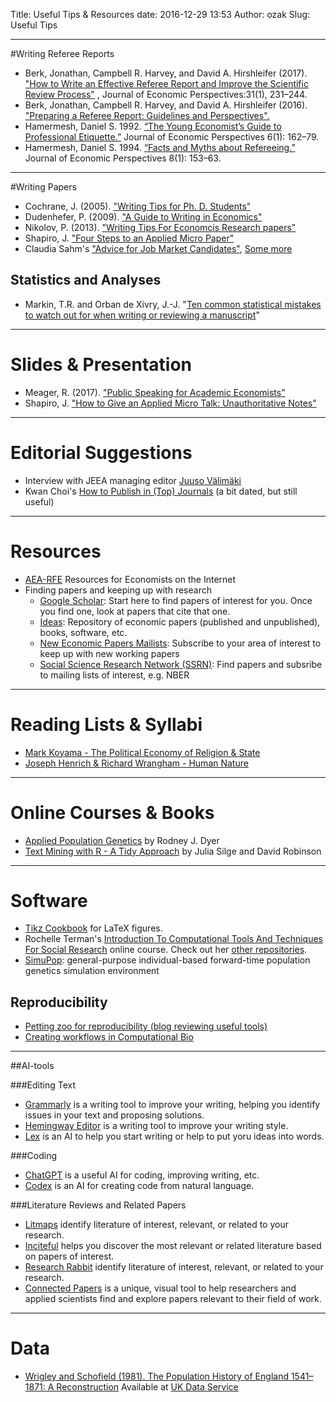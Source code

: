 Title: Useful Tips & Resources
date: 2016-12-29 13:53
Author: ozak
Slug: Useful Tips

---
#Writing Referee Reports

* Berk, Jonathan, Campbell R. Harvey, and David
A. Hirshleifer (2017). ["How to Write an Effective Referee Report
and Improve the Scientific Review Process"](http://pubs.aeaweb.org/doi/pdfplus/10.1257/jep.31.1.231) , Journal of Economic Perspectives:31(1), 231–244. 
* Berk, Jonathan, Campbell R. Harvey, and David
A. Hirshleifer (2016). ["Preparing a Referee Report: Guidelines and Perspectives".](https://ssrn.com/abstract=2547191)
* Hamermesh, Daniel S. 1992. [“The Young 
Economist’s Guide to Professional Etiquette.”](http://pubs.aeaweb.org/doi/pdfplus/10.1257/jep.6.1.169)
Journal of Economic Perspectives 6(1): 162–79.
* Hamermesh, Daniel S. 1994. [“Facts and Myths
about Refereeing.”](http://pubs.aeaweb.org/doi/pdfplus/10.1257/jep.8.1.153) Journal of Economic Perspectives
8(1): 153–63.

---
#Writing Papers
* Cochrane, J. (2005). ["Writing Tips for Ph. D. Students"](https://faculty.chicagobooth.edu/john.cochrane/research/papers/phd_paper_writing.pdf)
* Dudenhefer, P. (2009). ["A Guide to Writing in Economics"](http://lupus.econ.duke.edu/ecoteach/undergrad/manual.pdf)
* Nikolov, P. (2013). ["Writing Tips For Economcis Research papers"](http://www.people.fas.harvard.edu/~pnikolov/resources/writingtips.pdf)
* Shapiro, J. ["Four Steps to an Applied Micro Paper"](https://scholar.harvard.edu/files/shapiro/files/foursteps.pdf)
* Claudia Sahm's ["Advice for Job Market Candidates"](http://macromomblog.com/2019/09/01/lets-talk/), [Some more](http://macromomblog.com/2019/09/29/we-need-to-talk-more/)

## Statistics and Analyses
* Markin, T.R. and Orban de Xivry, J.-J. "[Ten common statistical mistakes to watch out for when writing or reviewing a manuscript](https://elifesciences.org/articles/48175)"

---
# Slides & Presentation
* Meager, R. (2017). ["Public Speaking for Academic Economists"](https://www.dropbox.com/s/vvzwjnjfa0yjqro/public_speaking_for_academic_economists.pdf?dl=0)
* Shapiro, J. ["How to Give an Applied Micro Talk: Unauthoritative Notes"](https://www.dropbox.com/s/yr7676cm7ekelbp/applied_micro_slides.pdf?dl=0)

---
# Editorial Suggestions
* Interview with JEEA managing editor [Juuso Välimäki](https://academic.oup.com/jeea/pages/ask_the_editor)
* Kwan Choi's [How to Publish in (Top) Journals](http://www3.nccu.edu.tw/~jthuang/publish.pdf) (a bit dated, but still useful)

---
# Resources
* [AEA-RFE](https://www.aeaweb.org/rfe/showCat.php?cat_id=13) Resources for Economists on the Internet
* Finding papers and keeping up with research
	* [Google Scholar](https://scholar.google.com/): Start here to find papers of interest for you. Once you find one, look at papers that cite that one.
	* [Ideas](https://ideas.repec.org/): Repository of economic papers (published and unpublished), books, software, etc.
	* [New Economic Papers Mailists](http://nep.repec.org/): Subscribe to your area of interest to keep up with new working papers
	* [Social Science Research Network (SSRN)](https://www.ssrn.com): Find papers and subsribe to mailing lists of interest, e.g. NBER

---
# Reading Lists & Syllabi
* [Mark Koyama - The Political Economy of Religion & State
](https://www.dropbox.com/s/m4ie9derh11e6cc/Economics%20of%20State%20and%20Religion.pdf?dl=0)
* [Joseph Henrich & Richard Wrangham - Human Nature](https://henrich.fas.harvard.edu/files/henrich/files/syllabus_human_nature_2018_final.pdf)

---
# Online Courses & Books

* [Applied Population Genetics](https://dyerlab.github.io/applied_population_genetics/index.html) by Rodney J. Dyer
* [Text Mining with R - A Tidy Approach](https://www.tidytextmining.com/index.html) by Julia Silge and David Robinson

---
# Software

* [Tikz Cookbook](https://sites.google.com/site/kochiuyu/Tikz) for LaTeX figures.
* Rochelle Terman's [Introduction To Computational Tools And Techniques For Social Research](https://github.com/rochelleterman/PS239T) online course. Check out her [other repositories](https://github.com/rochelleterman?tab=repositories).
* [SimuPop](http://simupop.sourceforge.net/Main/HomePage): general-purpose individual-based forward-time population genetics simulation environment

## Reproducibility
* [Petting zoo for reproducibility (blog reviewing useful tools)](https://www.natureindex.com/news-blog/a-petting-zoo-for-code-makes-studies-easier-to-reproduce?utm_source=Nature+Briefing&utm_campaign=6bc1c10612-briefing-dy-20190620&utm_medium=email&utm_term=0_c9dfd39373-6bc1c10612-43785633)
* [Creating workflows in Computational Bio](https://www.nature.com/articles/d41586-019-02619-z?utm_source=Nature+Briefing&utm_campaign=f791742ba3-briefing-dy-20190903&utm_medium=email&utm_term=0_c9dfd39373-f791742ba3-43785633)

---

##AI-tools

###Editing Text
* [Grammarly](https://www.grammarly.com/) is a writing tool to improve your writing, helping you identify issues in your text and proposing solutions.
* [Hemingway Editor](https://hemingwayapp.com/) is a writing tool to improve your writing style.
* [Lex](https://lex.page/~) is an AI to help you start writing or help to put yoru ideas into words.

###Coding
* [ChatGPT](https://chat.openai.com/) is a useful AI for coding, improving writing, etc.
* [Codex](https://openai.com/blog/openai-codex/) is an AI for creating code from natural language.

###Literature Reviews and Related Papers
* [Litmaps](https://www.litmaps.com/) identify literature of interest, relevant, or related to your research.
* [Inciteful](https://inciteful.xyz/) helps you discover the most relevant or related literature based on papers of interest.
* [Research Rabbit](https://researchrabbitapp.com/) identify literature of interest, relevant, or related to your research.
* [Connected Papers](https://www.connectedpapers.com/) is a unique, visual tool to help researchers and applied scientists find and explore papers relevant to their field of work.

---
# Data

* [Wrigley and Schofield (1981). The Population History of England 1541–1871: A Reconstruction](http://doi.org/10.5255/UKDA-SN-4491-1) Available at [UK Data Service](https://beta.ukdataservice.ac.uk/)